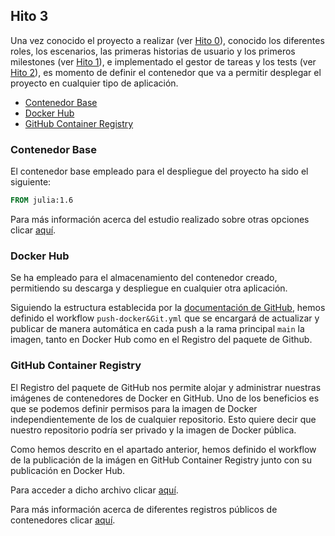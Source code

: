 ## Hito 3

Una vez conocido el proyecto a realizar (ver [Hito 0](./Hito-0.md)), conocido los diferentes roles, los escenarios, las primeras historias de usuario y los primeros milestones (ver [Hito 1](./Hito-1.md)), e implementado el gestor de tareas y los tests (ver [Hito 2](./Hito-2.md)), es momento de definir el contenedor que va a permitir desplegar el proyecto en cualquier tipo de aplicación.


* [Contenedor Base](#contenedor)
* [Docker Hub](#docker)
* [GitHub Container Registry](#gitcontainer)

<a name="contenedor"></a>
### Contenedor Base

El contenedor base empleado para el despliegue del proyecto ha sido el siguiente:
```Dockerfile
FROM julia:1.6
```
Para más información acerca del estudio realizado sobre otras opciones clicar [aquí](../extra/contenedor-base.md).

<a name="docker"></a>
### Docker Hub

Se ha empleado para el almacenamiento del contenedor creado, permitiendo su descarga y despliegue en cualquier otra aplicación. 

Siguiendo la estructura establecida por la [documentación de GitHub](https://docs.github.com/es/actions/publishing-packages/publishing-docker-images),
hemos definido el workflow `push-docker&Git.yml` que se encargará de actualizar y publicar de manera automática en cada push a la rama principal `main` la imagen, tanto en Docker Hub como en el Registro del paquete de Github.  

<a name="gitcontainer"></a>
### GitHub Container Registry

El Registro del paquete de GitHub nos permite alojar y administrar nuestras imágenes de contenedores de Docker en GitHub. Uno de los beneficios es que se podemos definir permisos para la imagen de Docker independientemente de los de cualquier repositorio. Esto quiere decir que nuestro repositorio podría ser privado y la imagen de Docker pública.

Como hemos descrito en el apartado anterior, hemos definido el workflow de la publicación de la imágen en GitHub Container Registry junto con su publicación en Docker Hub.

Para acceder a dicho archivo clicar [aquí](../../.github/workflows/push-docker&Git.yml).

Para más información acerca de diferentes registros públicos de contenedores clicar [aquí](../extra/registros-alternativos.md). 